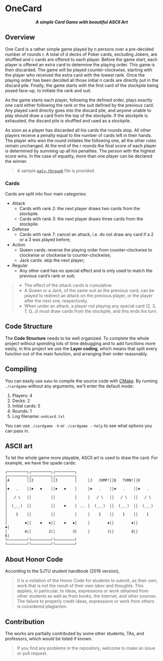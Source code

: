 # OneCard

<p align="center"><b><i>
	A simple Card Game with beautiful ASCII Art
</i></b></p>

## Overview

One Card is a rather simple game played by n persons over a pre-decided number of rounds r. A total of d decks of Poker cards, excluding Jokers, are shuffled and c cards are offered to each player. Before the game start, each player is offered an extra card to determine the playing order. This game is then discarded. The game will be played counter-clockwise, starting with the player who received the extra card with the lowest rank. Once the playing order has been decided all those initial n cards are directly put in the discard pile. Finally, the game starts with the first card of the stockpile being posed face-up, to initiate the rank and suit.

As the game starts each player, following the defined order, plays exactly one card either following the rank or the suit defined by the previous card. Any played card directly goes into the discard pile, and anyone unable to play should draw a card from the top of the stockpile. If the stockpile is exhausted, the discard pile is shuffled and used as a stockpile.

As soon as a player has discarded all his cards the rounds stop. All other players receive a penalty equal to the number of cards left in their hands. The player who won the round initiates the following one, all the other rules remain unchanged. At the end of the r rounds the final score of each player is determined by summing up all his penalties. The person with the highest score wins. In the case of equality, more than one player can be declared the winner.

> A sample [`paly-through`](https://github.com/sleepymalc/CardGame/blob/master/onecard.txt) file is provided.

### Cards

Cards are split into four main categories:

* Attack
  * Cards with rank 2: the next player draws two cards from the stockpile.
  * Cards with rank 3: the next player draws three cards from the stockpile.
* Defense
  * Cards with rank 7: cancel an attack, i.e. do not draw any card if a 2 or a 3 was played before;
* Action
  * Queen cards: reverse the playing order from counter-clockwise to clockwise or clockwise to counter-clockwise;
  * Jack cards: skip the next player;
* Regular
  * Any other card has no special effect and is only used to match the previous card’s rank or suit;

> * The effect of the attack cards is cumulative.
> * A Queen or a Jack, of the same suit as the previous card, can be played to redirect an attack on the previous player, or the player after the next one, respectively.
> * When under an attack, a player not playing any special card (2, 3, 7, Q, J) must draw cards from the stockpile, and this ends his turn.

## Code Structure

The **Code Structure** needs to be well organized. To complete the whole project without spending lots of time debugging and to add functions more easily, in this project we use the **Layer coding**, which means that split every function out of the main function, and arranging their order reasonably.

## Compiling

You can easily use `make` to compile the source code with [CMake](https://cmake.org/). By running `./cardgame` without any arguments, we'll enter the default mode:

1. Players: 4
2. Decks: 2
3. Initial cards: 5
4. Rounds: 1
5. Log filename: `ondcard.txt`

You can use `./cardgame -h` or `./cardgame --help` to see what options you can pass in.

## ASCII art

To let the whole game more playable, ASCII art is used to draw the card. For example, we have the spade cards:

```text
┌─────────┐┌─────────┐┌─────────┐     ┌─────────┐┌─────────┐┌─────────┐
│A        ││2        ││3        │     │J   JUMP!││Q   TURN!││K        │
│♠   .    ││♠   ♠    ││♠   ♠    │     │♠   .    ││♠   .    ││♠   .    │
│   / \   ││         ││         │     │   / \   ││   / \   ││   / \   │
│  (_._)  ││         ││    ♠    │ ... │  (_._)  ││  (_._)  ││  (_._)  │
│    I    ││         ││         │     │    I    ││    I    ││    I    │
│        ♠││    ♠   ♠││    ♠   ♠│     │        ♠││        ♠││        ♠│
│        A|│        2|│        3|     │        J|│        Q|│        K|
└─────────┘└─────────┘└─────────┘     └─────────┘└─────────┘└─────────┘
```

## About Honor Code

According to the SJTU student handbook (2019 version),

> It is a violation of the Honor Code for students to submit, as their own, work that is not the result of their own labor and thoughts. This applies, in particular, to ideas, expressions or work obtained from other students as well as from books, the internet, and other sources. The failure to properly credit ideas, expressions or work from others is considered plagiarism.

## Contribution

The works are partially contributed by some other students, TAs, and professors, which would be listed if known.
> If you find any problems in the repository, welcome to make an issue or pull request.
